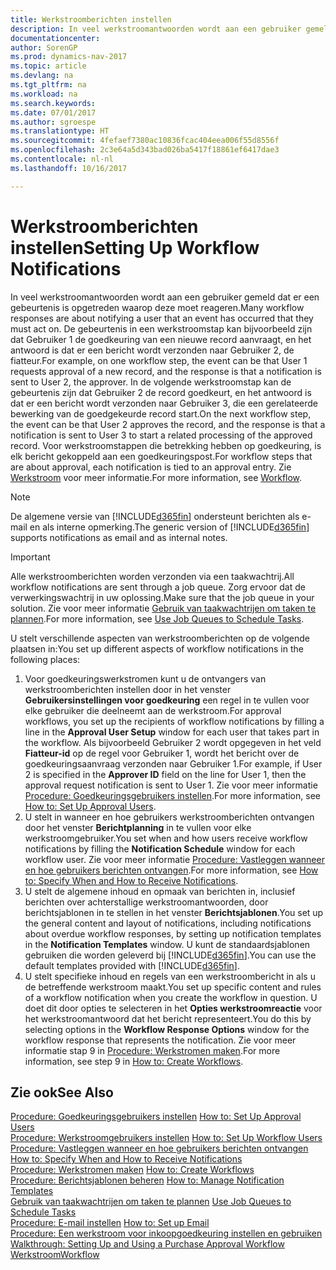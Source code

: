 ```yaml
---
title: Werkstroomberichten instellen
description: In veel werkstroomantwoorden wordt aan een gebruiker gemeld dat er een gebeurtenis is opgetreden waarop deze moet reageren. De gebeurtenis in een werkstroomstap kan bijvoorbeeld zijn dat Gebruiker 1 de goedkeuring van een nieuwe record aanvraagt, en het antwoord is dat er een bericht wordt verzonden naar Gebruiker 2, de fiatteur. In de volgende werkstroomstap kan de gebeurtenis zijn dat Gebruiker 2 de record goedkeurt, en het antwoord is dat er een bericht wordt verzonden naar Gebruiker 3, die een gerelateerde bewerking van de goedgekeurde record start. Voor werkstroomstappen die betrekking hebben op goedkeuring, is elk bericht gekoppeld aan een goedkeuringspost.
documentationcenter: 
author: SorenGP
ms.prod: dynamics-nav-2017
ms.topic: article
ms.devlang: na
ms.tgt_pltfrm: na
ms.workload: na
ms.search.keywords: 
ms.date: 07/01/2017
ms.author: sgroespe
ms.translationtype: HT
ms.sourcegitcommit: 4fefaef7380ac10836fcac404eea006f55d8556f
ms.openlocfilehash: 2c3e64a5d343bad026ba5417f18861ef6417dae3
ms.contentlocale: nl-nl
ms.lasthandoff: 10/16/2017

---
```

# <a name="setting-up-workflow-notifications"></a><span data-ttu-id="90974-106">Werkstroomberichten instellen</span><span class="sxs-lookup"><span data-stu-id="90974-106">Setting Up Workflow Notifications</span></span>
<span data-ttu-id="90974-107">In veel werkstroomantwoorden wordt aan een gebruiker gemeld dat er een gebeurtenis is opgetreden waarop deze moet reageren.</span><span class="sxs-lookup"><span data-stu-id="90974-107">Many workflow responses are about notifying a user that an event has occurred that they must act on.</span></span> <span data-ttu-id="90974-108">De gebeurtenis in een werkstroomstap kan bijvoorbeeld zijn dat Gebruiker 1 de goedkeuring van een nieuwe record aanvraagt, en het antwoord is dat er een bericht wordt verzonden naar Gebruiker 2, de fiatteur.</span><span class="sxs-lookup"><span data-stu-id="90974-108">For example, on one workflow step, the event can be that User 1 requests approval of a new record, and the response is that a notification is sent to User 2, the approver.</span></span> <span data-ttu-id="90974-109">In de volgende werkstroomstap kan de gebeurtenis zijn dat Gebruiker 2 de record goedkeurt, en het antwoord is dat er een bericht wordt verzonden naar Gebruiker 3, die een gerelateerde bewerking van de goedgekeurde record start.</span><span class="sxs-lookup"><span data-stu-id="90974-109">On the next workflow step, the event can be that User 2 approves the record, and the response is that a notification is sent to User 3 to start a related processing of the approved record.</span></span> <span data-ttu-id="90974-110">Voor werkstroomstappen die betrekking hebben op goedkeuring, is elk bericht gekoppeld aan een goedkeuringspost.</span><span class="sxs-lookup"><span data-stu-id="90974-110">For workflow steps that are about approval, each notification is tied to an approval entry.</span></span> <span data-ttu-id="90974-111">Zie [Werkstroom](across-workflow.md) voor meer informatie.</span><span class="sxs-lookup"><span data-stu-id="90974-111">For more information, see [Workflow](across-workflow.md).</span></span>  

> [!NOTE]  
>  <span data-ttu-id="90974-112">De algemene versie van [!INCLUDE[d365fin](includes/d365fin_md.md)] ondersteunt berichten als e-mail en als interne opmerking.</span><span class="sxs-lookup"><span data-stu-id="90974-112">The generic version of [!INCLUDE[d365fin](includes/d365fin_md.md)] supports notifications as email and as internal notes.</span></span>  

> [!IMPORTANT]  
>  <span data-ttu-id="90974-113">Alle werkstroomberichten worden verzonden via een taakwachtrij.</span><span class="sxs-lookup"><span data-stu-id="90974-113">All workflow notifications are sent through a job queue.</span></span> <span data-ttu-id="90974-114">Zorg ervoor dat de verwerkingswachtrij in uw oplossing.</span><span class="sxs-lookup"><span data-stu-id="90974-114">Make sure that the job queue in your solution.</span></span> <span data-ttu-id="90974-115">Zie voor meer informatie [Gebruik van taakwachtrijen om taken te plannen](admin-job-queues-schedule-tasks.md).</span><span class="sxs-lookup"><span data-stu-id="90974-115">For more information, see [Use Job Queues to Schedule Tasks](admin-job-queues-schedule-tasks.md).</span></span>

<span data-ttu-id="90974-116">U stelt verschillende aspecten van werkstroomberichten op de volgende plaatsen in:</span><span class="sxs-lookup"><span data-stu-id="90974-116">You set up different aspects of workflow notifications in the following places:</span></span>  

1.  <span data-ttu-id="90974-117">Voor goedkeuringswerkstromen kunt u de ontvangers van werkstroomberichten instellen door in het venster **Gebruikersinstellingen voor goedkeuring** een regel in te vullen voor elke gebruiker die deelneemt aan de werkstroom.</span><span class="sxs-lookup"><span data-stu-id="90974-117">For approval workflows, you set up the recipients of workflow notifications by filling a line in the **Approval User Setup** window for each user that takes part in the workflow.</span></span> <span data-ttu-id="90974-118">Als bijvoorbeeld Gebruiker 2 wordt opgegeven in het veld **Fiatteur-id** op de regel voor Gebruiker 1, wordt het bericht over de goedkeuringsaanvraag verzonden naar Gebruiker 1.</span><span class="sxs-lookup"><span data-stu-id="90974-118">For example, if User 2 is specified in the **Approver ID** field on the line for User 1, then the approval request notification is sent to User 1.</span></span> <span data-ttu-id="90974-119">Zie voor meer informatie [Procedure: Goedkeuringsgebruikers instellen](across-how-to-set-up-approval-users.md).</span><span class="sxs-lookup"><span data-stu-id="90974-119">For more information, see [How to: Set Up Approval Users](across-how-to-set-up-approval-users.md).</span></span>  
2.  <span data-ttu-id="90974-120">U stelt in wanneer en hoe gebruikers werkstroomberichten ontvangen door het venster **Berichtplanning** in te vullen voor elke werkstroomgebruiker.</span><span class="sxs-lookup"><span data-stu-id="90974-120">You set when and how users receive workflow notifications by filling the **Notification Schedule** window for each workflow user.</span></span> <span data-ttu-id="90974-121">Zie voor meer informatie [Procedure: Vastleggen wanneer en hoe gebruikers berichten ontvangen](across-how-to-specify-when-and-how-to-receive-notifications.md).</span><span class="sxs-lookup"><span data-stu-id="90974-121">For more information, see [How to: Specify When and How to Receive Notifications](across-how-to-specify-when-and-how-to-receive-notifications.md).</span></span>  
3.  <span data-ttu-id="90974-122">U stelt de algemene inhoud en opmaak van berichten in, inclusief berichten over achterstallige werkstroomantwoorden, door berichtsjablonen in te stellen in het venster **Berichtsjablonen**.</span><span class="sxs-lookup"><span data-stu-id="90974-122">You set up the general content and layout of notifications, including notifications about overdue workflow responses, by setting up notification templates in the **Notification Templates** window.</span></span> <span data-ttu-id="90974-123">U kunt de standaardsjablonen gebruiken die worden geleverd bij [!INCLUDE[d365fin](includes/d365fin_md.md)].</span><span class="sxs-lookup"><span data-stu-id="90974-123">You can use the default templates provided with [!INCLUDE[d365fin](includes/d365fin_md.md)].</span></span>  
4.  <span data-ttu-id="90974-124">U stelt specifieke inhoud en regels van een werkstroombericht in als u de betreffende werkstroom maakt.</span><span class="sxs-lookup"><span data-stu-id="90974-124">You set up specific content and rules of a workflow notification when you create the workflow in question.</span></span> <span data-ttu-id="90974-125">U doet dit door opties te selecteren in het **Opties werkstroomreactie** voor het werkstroomantwoord dat het bericht representeert.</span><span class="sxs-lookup"><span data-stu-id="90974-125">You do this by selecting options in the **Workflow Response Options** window for the workflow response that represents the notification.</span></span> <span data-ttu-id="90974-126">Zie voor meer informatie stap 9 in [Procedure: Werkstromen maken](across-how-to-create-workflows.md).</span><span class="sxs-lookup"><span data-stu-id="90974-126">For more information, see step 9 in [How to: Create Workflows](across-how-to-create-workflows.md).</span></span>  

## <a name="see-also"></a><span data-ttu-id="90974-127">Zie ook</span><span class="sxs-lookup"><span data-stu-id="90974-127">See Also</span></span>  
 <span data-ttu-id="90974-128">[Procedure: Goedkeuringsgebruikers instellen](across-how-to-set-up-approval-users.md) </span><span class="sxs-lookup"><span data-stu-id="90974-128">[How to: Set Up Approval Users](across-how-to-set-up-approval-users.md) </span></span>  
 <span data-ttu-id="90974-129">[Procedure: Werkstroomgebruikers instellen](across-how-to-set-up-workflow-users.md) </span><span class="sxs-lookup"><span data-stu-id="90974-129">[How to: Set Up Workflow Users](across-how-to-set-up-workflow-users.md) </span></span>  
 <span data-ttu-id="90974-130">[Procedure: Vastleggen wanneer en hoe gebruikers berichten ontvangen](across-how-to-specify-when-and-how-to-receive-notifications.md) </span><span class="sxs-lookup"><span data-stu-id="90974-130">[How to: Specify When and How to Receive Notifications](across-how-to-specify-when-and-how-to-receive-notifications.md) </span></span>  
 <span data-ttu-id="90974-131">[Procedure: Werkstromen maken](across-how-to-create-workflows.md) </span><span class="sxs-lookup"><span data-stu-id="90974-131">[How to: Create Workflows](across-how-to-create-workflows.md) </span></span>  
 <span data-ttu-id="90974-132">[Procedure: Berichtsjablonen beheren](across-how-to-manage-notification-templates.md) </span><span class="sxs-lookup"><span data-stu-id="90974-132">[How to: Manage Notification Templates](across-how-to-manage-notification-templates.md) </span></span>  
 <span data-ttu-id="90974-133">[Gebruik van taakwachtrijen om taken te plannen](admin-job-queues-schedule-tasks.md) </span><span class="sxs-lookup"><span data-stu-id="90974-133">[Use Job Queues to Schedule Tasks](admin-job-queues-schedule-tasks.md) </span></span>  
 <span data-ttu-id="90974-134">[Procedure: E-mail instellen](madeira-how-setup-email.md) </span><span class="sxs-lookup"><span data-stu-id="90974-134">[How to: Set up Email](madeira-how-setup-email.md) </span></span>  
 <span data-ttu-id="90974-135">[Procedure: Een werkstroom voor inkoopgoedkeuring instellen en gebruiken](walkthrough-setting-up-and-using-a-purchase-approval-workflow.md) </span><span class="sxs-lookup"><span data-stu-id="90974-135">[Walkthrough: Setting Up and Using a Purchase Approval Workflow](walkthrough-setting-up-and-using-a-purchase-approval-workflow.md) </span></span>  
 [<span data-ttu-id="90974-136">Werkstroom</span><span class="sxs-lookup"><span data-stu-id="90974-136">Workflow</span></span>](across-workflow.md)   


